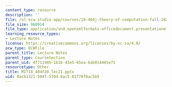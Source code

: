 ```yaml
---
content_type: resource
description: ''
file: /ol-ocw-studio-app/courses/18-404j-theory-of-computation-fall-2020/0acb1321504f570d8ac581770f0ac5b5_MIT18_404f20_lec21.pptx
file_size: 960914
file_type: application/vnd.openxmlformats-officedocument.presentationml.presentation
learning_resource_types:
- Lecture Notes
license: https://creativecommons.org/licenses/by-nc-sa/4.0/
ocw_type: OCWFile
parent_title: Lecture Notes
parent_type: CourseSection
parent_uid: df711905-1b1b-43e5-65ea-6ab014405e75
resourcetype: Other
title: MIT18_404f20_lec21.pptx
uid: 0acb1321-504f-570d-8ac5-81770f0ac5b5
---
```

